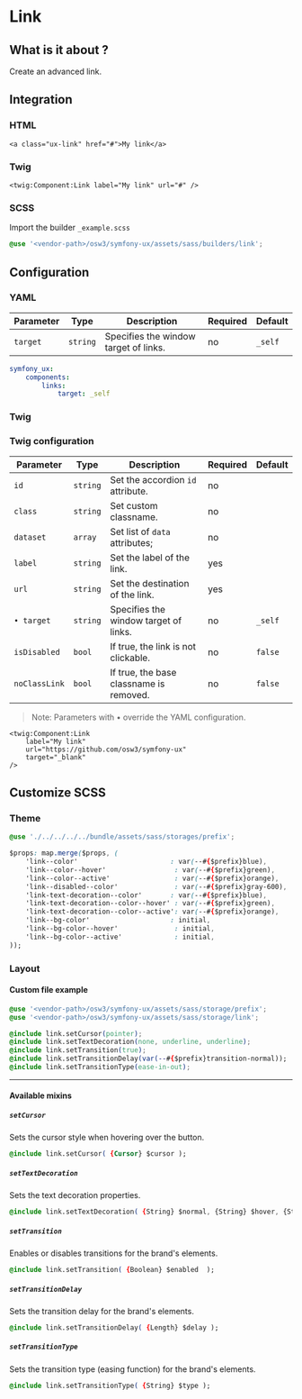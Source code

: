 # Link



## What is it about ?

Create an advanced link.



## Integration

<!-- tabs:start -->
### **HTML**

```twig
<a class="ux-link" href="#">My link</a>
``` 

### **Twig**

```twig
<twig:Component:Link label="My link" url="#" />
``` 

### **SCSS**

Import the builder `_example.scss`

```css 
@use '<vendor-path>/osw3/symfony-ux/assets/sass/builders/link';
```
<!-- tabs:end -->



## Configuration

<!-- tabs:start -->
### **YAML**

| Parameter | Type | Description | Required | Default |
|-|-|-|-|-|
| `target` | `string` | Specifies the window target of links. | no | `_self` |

```yaml
symfony_ux:
    components:
        links:
            target: _self
```

### **Twig**

### Twig configuration

| Parameter | Type | Description | Required | Default |
|-|-|-|-|-|
| `id` | `string` | Set the accordion `id` attribute. | no |  |
| `class` | `string` | Set custom classname. | no |  |
| `dataset` | `array` | Set list of `data` attributes; | no |  |
| `label` | `string` | Set the label of the link. | yes |  |
| `url` | `string` | Set the destination of the link. | yes |  |
| `• target` | `string` | Specifies the window target of links. | no | `_self` |
| `isDisabled` | `bool` | If true, the link is not clickable. | no | `false` |
| `noClassLink` | `bool` | If true, the base classname is removed. | no | `false` |


> Note: Parameters with • override the YAML configuration.

```twig 
<twig:Component:Link 
    label="My link" 
    url="https://github.com/osw3/symfony-ux" 
    target="_blank" 
/>
```
<!-- tabs:end -->




## Customize SCSS

<!-- tabs:start -->

### **Theme**

```css 
@use './../../../../bundle/assets/sass/storages/prefix';

$props: map.merge($props, (
    'link--color'                       : var(--#{$prefix}blue),
    'link--color--hover'                 : var(--#{$prefix}green),
    'link--color--active'                : var(--#{$prefix}orange),
    'link--disabled--color'              : var(--#{$prefix}gray-600),
    'link-text-decoration--color'       : var(--#{$prefix}blue),
    'link-text-decoration--color--hover' : var(--#{$prefix}green),
    'link-text-decoration--color--active': var(--#{$prefix}orange),
    'link--bg-color'                    : initial,
    'link--bg-color--hover'              : initial,
    'link--bg-color--active'             : initial,
));
```

### **Layout**

#### Custom file example

```css 
@use '<vendor-path>/osw3/symfony-ux/assets/sass/storage/prefix';
@use '<vendor-path>/osw3/symfony-ux/assets/sass/storage/link';

@include link.setCursor(pointer);
@include link.setTextDecoration(none, underline, underline);
@include link.setTransition(true);
@include link.setTransitionDelay(var(--#{$prefix}transition-normal));
@include link.setTransitionType(ease-in-out);
```

<hr>

#### Available mixins

##### `setCursor`

Sets the cursor style when hovering over the button.

```css 
@include link.setCursor( {Cursor} $cursor );
```

##### `setTextDecoration`

Sets the text decoration properties.

```css 
@include link.setTextDecoration( {String} $normal, {String} $hover, {String} $active );
```

##### `setTransition`

Enables or disables transitions for the brand's elements.

```css 
@include link.setTransition( {Boolean} $enabled  );
```

##### `setTransitionDelay`

Sets the transition delay for the brand's elements.

```css 
@include link.setTransitionDelay( {Length} $delay );
```

##### `setTransitionType`

Sets the transition type (easing function) for the brand's elements.

```css 
@include link.setTransitionType( {String} $type );
```
<!-- tabs:end -->
